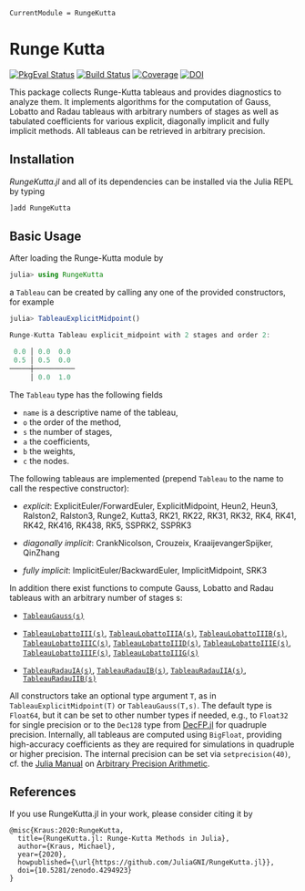 ```@meta
CurrentModule = RungeKutta
```

# Runge Kutta

[![PkgEval Status](https://juliaci.github.io/NanosoldierReports/pkgeval_badges/R/RungeKutta.svg)](https://juliaci.github.io/NanosoldierReports/pkgeval_badges/R/RungeKutta.html)
[![Build Status](https://github.com/JuliaGNI/RungeKutta.jl/workflows/CI/badge.svg)](https://github.com/JuliaGNI/RungeKutta.jl/actions)
[![Coverage](https://codecov.io/gh/JuliaGNI/RungeKutta.jl/branch/master/graph/badge.svg)](https://codecov.io/gh/JuliaGNI/RungeKutta.jl)
[![DOI](https://zenodo.org/badge/doi/10.5281/zenodo.4294923.svg)](https://doi.org/10.5281/zenodo.4294923)

This package collects Runge-Kutta tableaus and provides diagnostics to analyze them.
It implements algorithms for the computation of Gauss, Lobatto and Radau tableaus with arbitrary numbers of stages as well as tabulated coefficients for various explicit, diagonally implicit and fully implicit methods.
All tableaus can be retrieved in arbitrary precision.

## Installation

*RungeKutta.jl* and all of its dependencies can be installed via the Julia REPL by typing 
```julia
]add RungeKutta
```

## Basic Usage

After loading the Runge-Kutta module by
```julia
julia> using RungeKutta
```
a `Tableau` can be created by calling any one of the provided constructors, for example
```julia
julia> TableauExplicitMidpoint()

Runge-Kutta Tableau explicit_midpoint with 2 stages and order 2:

 0.0 │ 0.0  0.0
 0.5 │ 0.5  0.0
─────┼──────────
     │ 0.0  1.0
```

The `Tableau` type has the following fields
- `name` is a descriptive name of the tableau,
- `o` the order of the method,
- `s` the number of stages,
- `a` the coefficients,
- `b` the weights,
- `c` the nodes.

The following tableaus are implemented (prepend `Tableau` to the name to call the respective constructor):

- *explicit*: ExplicitEuler/ForwardEuler, ExplicitMidpoint, Heun2, Heun3, Ralston2, Ralston3, Runge2, Kutta3, RK21, RK22, RK31, RK32, RK4, RK41, RK42, RK416, RK438, RK5, SSPRK2, SSPRK3

- *diagonally implicit*: CrankNicolson, Crouzeix, KraaijevangerSpijker, QinZhang

- *fully implicit*: ImplicitEuler/BackwardEuler, ImplicitMidpoint, SRK3

In addition there exist functions to compute Gauss, Lobatto and Radau tableaus with an arbitrary number of stages s:

- [`TableauGauss(s)`](@ref)

- [`TableauLobattoIII(s)`](@ref), [`TableauLobattoIIIA(s)`](@ref), [`TableauLobattoIIIB(s)`](@ref), [`TableauLobattoIIIC(s)`](@ref), [`TableauLobattoIIID(s)`](@ref), [`TableauLobattoIIIE(s)`](@ref), [`TableauLobattoIIIF(s)`](@ref), [`TableauLobattoIIIG(s)`](@ref)

- [`TableauRadauIA(s)`](@ref), [`TableauRadauIB(s)`](@ref), [`TableauRadauIIA(s)`](@ref), [`TableauRadauIIB(s)`](@ref)

All constructors take an optional type argument `T`, as in `TableauExplicitMidpoint(T)` or `TableauGauss(T,s)`. The default type is `Float64`, but it can be set to other number types if needed, e.g., to `Float32` for single precision or to the `Dec128` type from [DecFP.jl](https://github.com/JuliaMath/DecFP.jl) for quadruple precision.
Internally, all tableaus are computed using `BigFloat`, providing high-accuracy coefficients as they are required for simulations in quadruple or higher precision. The internal precision can be set via `setprecision(40)`, cf. the [Julia Manual](https://docs.julialang.org/en/v1/) on [Arbitrary Precision Arithmetic](https://docs.julialang.org/en/v1/manual/integers-and-floating-point-numbers/#Arbitrary-Precision-Arithmetic).


## References

If you use RungeKutta.jl in your work, please consider citing it by

```
@misc{Kraus:2020:RungeKutta,
  title={RungeKutta.jl: Runge-Kutta Methods in Julia},
  author={Kraus, Michael},
  year={2020},
  howpublished={\url{https://github.com/JuliaGNI/RungeKutta.jl}},
  doi={10.5281/zenodo.4294923}
}
```
